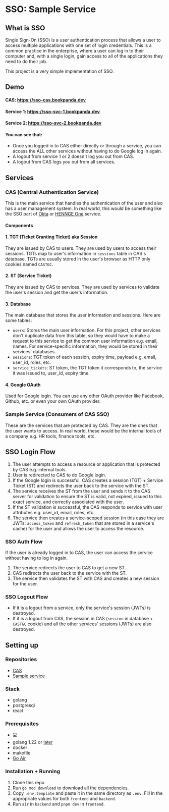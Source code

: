# SSO: Sample Service

## What is SSO
Single Sign-On (SSO) is a user authentication process that allows a user to access multiple applications with one set of login credentials. This is a common practice in the enterprise, where a user can log in to their computer and, with a single login, gain access to all of the applications they need to do their job.

This project is a very simple implementation of SSO.

## Demo
#### CAS: https://sso-cas.bookpanda.dev
#### Service 1: https://sso-svc-1.bookpanda.dev
#### Service 2: https://sso-svc-2.bookpanda.dev
#### You can see that:
- Once you logged in to CAS either directly or through a service, you can access the ALL other services without having to do Google log in again.
- A logout from service 1 or 2 doesn't log you out from CAS.
- A logout from CAS logs you out from all services.

## Services
### CAS (Central Authentication Service)
This is the main service that handles the authentication of the user and also has a user management system. In real world, this would be something like the SSO part of [Okta](https://www.okta.com) or [HENNGE One](https://hennge.com/global/henngeone) service.
#### Components
#### 1. TGT (Ticket Granting Ticket) aka Session
They are issued by CAS to users. They are used by users to access their sessions. TGTs map to user's information in `sessions` table in CAS's database. TGTs are usually stored in the user's browser as HTTP only cookies named `CASTGC`.

#### 2. ST (Service Ticket)
They are issued by CAS to services. They are used by services to validate the user's session and get the user's information.

#### 3. Database
The main database that stores the user information and sessions. Here are some tables:
-  `users`: Stores the main user information. For this project, other services don't duplicate data from this table, so they would have to make a request to this service to get the common user information e.g. email, names. For service-specific information, they would be stored in their services' databases.
- `sessions`: TGT token of each session, expiry time, payload e.g. email, user_id, roles, etc.
- `service_tickets`: ST token, the TGT token it corresponds to, the service it was issued to, user_id, expiry time.

#### 4. Google OAuth
Used for Google login. You can use any other OAuth provider like Facebook, Github, etc. or even your own OAuth provider.

### Sample Service (Consumers of CAS SSO)
These are the services that are protected by CAS. They are the ones that the user wants to access. In real world, these would be the internal tools of a company e.g. HR tools, finance tools, etc.

## SSO Login Flow
1. The user attempts to access a resource or application that is protected by CAS e.g. internal tools.
2. User is redirected to CAS to do Google login.
3. If the Google login is successful, CAS creates a session (TGT) + Service Ticket (ST) and redirects the user back to the service with the ST.
4. The service receives the ST from the user and sends it to the CAS server for validation to ensure the ST is valid, not expired, issued to this exact service, and correctly associated with the user.
5. If the ST validation is successful, the CAS responds to service with user attributes e.g. user_id, email, roles, etc.
6. The service then creates a service-scoped session (in this case they are JWTs: `access_token` and `refresh_token` that are stored in a service's cache) for the user and allows the user to access the resource.

### SSO Auth Flow
If the user is already logged in to CAS, the user can access the service without having to log in again.
1. The service redirects the user to CAS to get a new ST.
2. CAS redirects the user back to the service with the ST.
3. The service then validates the ST with CAS and creates a new session for the user.

### SSO Logout Flow
- If it is a logout from a service, only the service's session (JWTs) is destroyed.
- If it is a logout from CAS, the session in CAS (`session` in database + `CASTGC` cookie) and all the other services' sessions (JWTs) are also destroyed.

## Setting up
### Repositories
-   [CAS](https://github.com/bookpanda/sso-cas)
-   [Sample service](https://github.com/bookpanda/sso-sample-service)

### Stack
-   golang
-   postgresql
-   react

### Prerequisites
-   💻
-   golang 1.22 or [later](https://go.dev)
-   docker
-   makefile
-   [Go Air](https://github.com/air-verse/air)

### Installation + Running
1. Clone this repo
2. Run `go mod download` to download all the dependencies.
3. Copy `.env.template` and paste it in the same directory as `.env`. Fill in the appropriate values for both `frontend` and `backend`.
4. Run `air` in `backend` and `pnpm dev` in `frontend`.